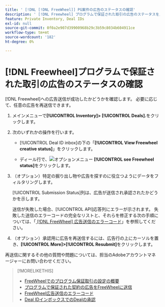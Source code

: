 ```yaml
---
title: ' [!DNL [!DNL FreeWheel]] PG案件の広告のステータスの確認'
description: ' [!DNL Freewheel] プログラムで保証された取引の広告のステータスを見つける方法を説明します。'
feature: Private Inventory, Deal IDs
exl-id: null
source-git-commit: 0f0a2e907d39900968b29c3b59c8034b604911ce
workflow-type: tm+mt
source-wordcount: '182'
ht-degree: 0%

---
```


# [!DNL Freewheel]プログラムで保証された取引の広告のステータスの確認

[!DNL Freewheel]への広告送信が成功したかどうかを確認します。 必要に応じて、任意の広告を再送信できます。

1. メインメニューで&#x200B;**[!UICONTROL Inventory]> [!UICONTROL Deals].**&#x200B;をクリックします。

1. 次のいずれかの操作を行います。

   * [!UICONTROL Deal ID inbox]の下の「**[!UICONTROL View Freewheel creative status]**」をクリックします。

   * ディール行で、![オプションメニュー](/help/dsp/assets/options-menu.png) **[!UICONTROL see Freewheel status]**&#x200B;をクリックします。

1. （オプション）特定の掘り出し物や広告を探すのに役立つようにデータをフィルタリングします。

   [!UICONTROL Submission Status]列は、広告が送信され承認されたかどうかを示します。

   送信が失敗した場合、[!UICONTROL API]応答列にエラーが示されます。 失敗した送信のエラーコードの完全なリストと、それらを修正する次の手順については、「[ [!DNL FreeWheel] 広告送信のエラーコード](freewheel-error-codes.md)」を参照してください。

1. （オプション）承認用に広告を再送信するには、広告行の上にカーソルを置き、**[!UICONTROL More]>[!UICONTROL Resubmit]**&#x200B;をクリックします。

再送信に関するその他の質問や問題については、担当のAdobeアカウントマネージャーにお問い合わせください。

>[!MORELIKETHIS]
>
>* [FreeWheelでのプログラム保証取引の設定の概要](freewheel-overview.md)
>* [プログラムで保証された契約の広告をFreeWheelに送信](freewheel-submit.md)
>* [FreeWheel広告送信のエラーコード](freewheel-error-codes.md)
>* [Deal IDインボックスでのDealの承認](deal-id-inbox-accept.md)

